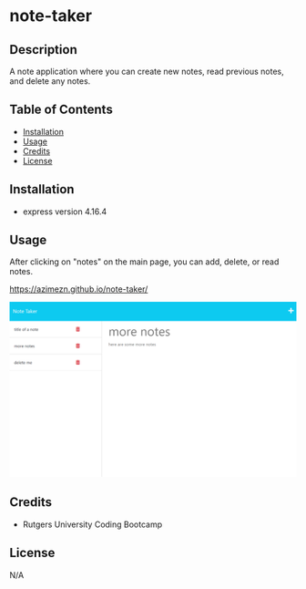# note-taker

## Description

A note application where you can create new notes, read previous notes, and delete any notes.

## Table of Contents

- [Installation](#installation)
- [Usage](#usage)
- [Credits](#credits)
- [License](#license)

## Installation

- express version 4.16.4

## Usage

After clicking on "notes" on the main page, you can add, delete, or read notes.

https://azimezn.github.io/note-taker/

![screenshot of the note taker application](./assets/images/screenshot.png)

## Credits

- Rutgers University Coding Bootcamp

## License

N/A
